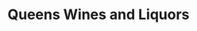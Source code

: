 ---
title: "Queens Wines and Liquors"
url: /ridgewood/queens-wines-and-liquors/
shop: Spirituosen
---